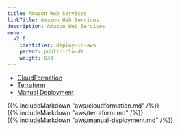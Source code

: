 ```yaml
---
title: Amazon Web Services
linkTitle: Amazon Web Services
description: Amazon Web Services
menu:
  v2.0:
    identifier: deploy-in-aws
    parent: public-clouds
    weight: 630
---
```


<ul class="nav nav-tabs nav-tabs-yb">
  <li>
    <a href="#cloudformation" class="nav-link active" id="cloudformation-tab" data-toggle="tab" role="tab" aria-controls="cloudformation" aria-selected="true">
      <i class="icon-shell"></i>
      CloudFormation
    </a>
  </li>
  <li>
    <a href="#terraform" class="nav-link" id="terraform-tab" data-toggle="tab" role="tab" aria-controls="terraform" aria-selected="true">
      <i class="icon-shell"></i>
      Terraform
    </a>
  </li>
  <li>
    <a href="#manual-deployment" class="nav-link" id="manual-deployment-tab" data-toggle="tab" role="tab" aria-controls="manual-deployment" aria-selected="true">
      <i class="icon-shell"></i>
      Manual Deployment
    </a>
  </li>
</ul>

<div class="tab-content">
  <div id="cloudformation" class="tab-pane fade show active" role="tabpanel" aria-labelledby="cloudformation-tab">
    {{% includeMarkdown "aws/cloudformation.md" /%}}
  </div>
  <div id="terraform" class="tab-pane fade" role="tabpanel" aria-labelledby="terraform-tab">
    {{% includeMarkdown "aws/terraform.md" /%}}
  </div>
   <div id="manual-deployment" class="tab-pane fade" role="tabpanel" aria-labelledby="manual-deployment-tab">
    {{% includeMarkdown "aws/manual-deployment.md" /%}}
  </div>
</div>
